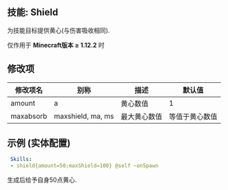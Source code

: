 技能: Shield
--------------------------

为技能目标提供黄心(与伤害吸收相同).

仅作用于 **Minecraft版本 ≥ 1.12.2** 时

修改项
----------

| 修改项名 | 别称    | 描述                                                                                                    | 默认值 |
|-----------|------------|----------------------------------------------------------------------------------------------------------------|---------------|
| amount    | a                 | 黄心数值 | 1              |
| maxabsorb | maxshield, ma, ms | 最大黄心数值 | 等值于黄心数值 |

示例 (实体配置)
--------

```yaml
 Skills:
 - shield{amount=50;maxShield=100} @self ~onSpawn
```
生成后给予自身50点黄心.
